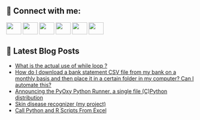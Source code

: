 ## 🔎 Connect with me:
[<img height="32" width="40" src="https://cdn.jsdelivr.net/npm/simple-icons@v5/icons/telegram.svg" />](https://t.me/bullbesh)
[<img height="32" width="40" src="https://cdn.jsdelivr.net/npm/simple-icons@v5/icons/vk.svg" />](https://vk.com/bullbesh)
[<img height="32" width="40" src="https://cdn.jsdelivr.net/npm/simple-icons@v5/icons/twitter.svg" />](https://twitter.com/bullbesh1)
[<img height="32" width="40" src="https://cdn.jsdelivr.net/npm/simple-icons@v5/icons/instagram.svg" />](https://www.instagram.com/bullbesh)
[<img height="32" width="40" src="https://cdn.jsdelivr.net/npm/simple-icons@v5/icons/reddit.svg" />](https://www.reddit.com/user/bullbesh)
[<img height="32" width="40" src="https://cdn.jsdelivr.net/npm/simple-icons@v5/icons/youtube.svg" />](https://www.youtube.com/channel/UCtfjRs6uzgq5mfm8S06WTcg)

## 📕 Latest Blog Posts
<!-- BLOG-POST-LIST:START -->
- [What is the actual use of while loop ?](https://www.reddit.com/r/Python/comments/umduuz/what_is_the_actual_use_of_while_loop/)
- [How do I download a bank statement CSV file from my bank on a monthly basis and then place it in a certain folder in my computer? Can I automate this?](https://www.reddit.com/r/Python/comments/umdssw/how_do_i_download_a_bank_statement_csv_file_from/)
- [Announcing the PyOxy Python Runner, a single file &lpar;C&rpar;Python distribution](https://www.reddit.com/r/Python/comments/umcxe7/announcing_the_pyoxy_python_runner_a_single_file/)
- [Skin disease recognizer &lpar;my project&rpar;](https://www.reddit.com/r/Python/comments/umc8xm/skin_disease_recognizer_my_project/)
- [Call Python and R Scripts From Excel](https://www.reddit.com/r/Python/comments/umbnci/call_python_and_r_scripts_from_excel/)
<!-- BLOG-POST-LIST:END -->
